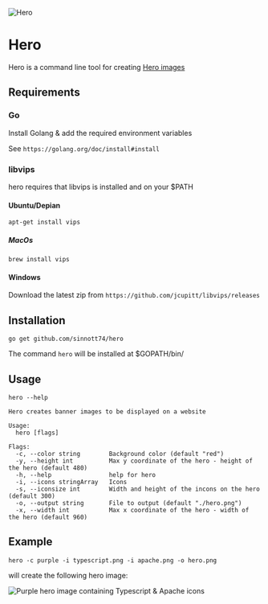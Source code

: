 ![Hero](https://i.imgur.com/VjSYpME.png "Hero")

# Hero

Hero is a command line tool for creating [Hero images](https://en.wikipedia.org/wiki/Hero_image)

## Requirements

### Go

Install Golang & add the required environment variables

See `https://golang.org/doc/install#install`

### libvips

hero requires that libvips is installed and on your $PATH

#### Ubuntu/Depian

`apt-get install vips`

##### MacOs

`brew install vips`

#### Windows

Download the latest zip from `https://github.com/jcupitt/libvips/releases`

## Installation

`go get github.com/sinnott74/hero`

The command `hero` will be installed at $GOPATH/bin/

## Usage

`hero --help`

```
Hero creates banner images to be displayed on a website

Usage:
  hero [flags]

Flags:
  -c, --color string        Background color (default "red")
  -y, --height int          Max y coordinate of the hero - height of the hero (default 480)
  -h, --help                help for hero
  -i, --icons stringArray   Icons
  -s, --iconsize int        Width and height of the incons on the hero (default 300)
  -o, --output string       File to output (default "./hero.png")
  -x, --width int           Max x coordinate of the hero - width of the hero (default 960)
```

## Example

`hero -c purple -i typescript.png -i apache.png -o hero.png`

will create the following hero image:

![Purple hero image containing Typescript & Apache icons](https://i.imgur.com/elUw241.png "Purple hero image containing Typescript & Apache icons")
